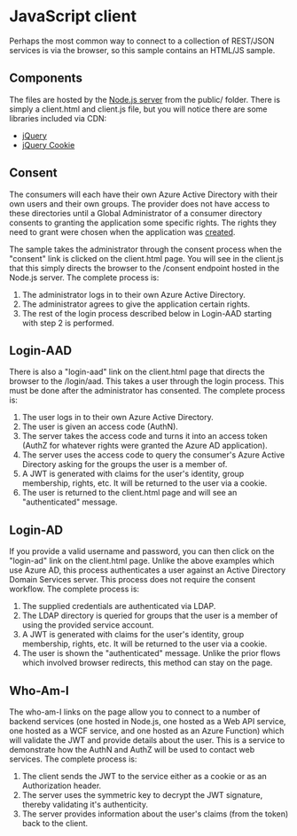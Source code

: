# JavaScript client
Perhaps the most common way to connect to a collection of REST/JSON services is via the browser, so this sample contains an HTML/JS sample.

## Components

The files are hosted by the [Node.js server](nodejs.md) from the public/ folder. There is simply a client.html and client.js file, but you will notice there are some libraries included via CDN:

* [jQuery](https://jquery.com/)
* [jQuery Cookie](https://github.com/carhartl/jquery-cookie)

## Consent
The consumers will each have their own Azure Active Directory with their own users and their own groups. The provider does not have access to these directories until a Global Administrator of a consumer directory consents to granting the application some specific rights. The rights they need to grant were chosen when the application was [created](ad-application.md).

The sample takes the administrator through the consent process when the "consent" link is clicked on the client.html page. You will see in the client.js that this simply directs the browser to the /consent endpoint hosted in the Node.js server. The complete process is:

1. The administrator logs in to their own Azure Active Directory.
2. The administrator agrees to give the application certain rights.
3. The rest of the login process described below in Login-AAD starting with step 2 is performed.

## Login-AAD
There is also a "login-aad" link on the client.html page that directs the browser to the /login/aad. This takes a user through the login process. This must be done after the administrator has consented. The complete process is:

1. The user logs in to their own Azure Active Directory.
2. The user is given an access code (AuthN).
3. The server takes the access code and turns it into an access token (AuthZ for whatever rights were granted the Azure AD application).
4. The server uses the access code to query the consumer's Azure Active Directory asking for the groups the user is a member of.
5. A JWT is generated with claims for the user's identity, group membership, rights, etc. It will be returned to the user via a cookie.
6. The user is returned to the client.html page and will see an "authenticated" message.

## Login-AD
If you provide a valid username and password, you can then click on the "login-ad" link on the client.html page. Unlike the above examples which use Azure AD, this process authenticates a user against an Active Directory Domain Services server. This process does not require the consent workflow. The complete process is:

1. The supplied credentials are authenticated via LDAP.
2. The LDAP directory is queried for groups that the user is a member of using the provided service account.
3. A JWT is generated with claims for the user's identity, group membership, rights, etc. It will be returned to the user via a cookie.
4. The user is shown the "authenticated" message. Unlike the prior flows which involved browser redirects, this method can stay on the page.

## Who-Am-I
The who-am-I links on the page allow you to connect to a number of backend services (one hosted in Node.js, one hosted as a Web API service, one hosted as a WCF service, and one hosted as an Azure Function) which will validate the JWT and provide details about the user. This is a service to demonstrate how the AuthN and AuthZ will be used to contact web services. The complete process is:

1. The client sends the JWT to the service either as a cookie or as an Authorization header.
2. The server uses the symmetric key to decrypt the JWT signature, thereby validating it's authenticity.
3. The server provides information about the user's claims (from the token) back to the client.
